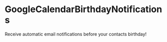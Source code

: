 # GoogleCalendarBirthdayNotifications
Receive automatic email notifications before your contacts birthday!
